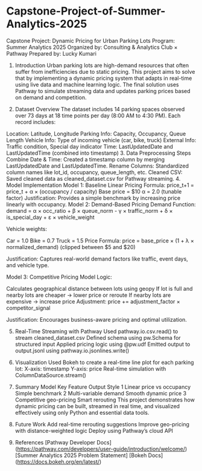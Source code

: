# Capstone-Project-of-Summer-Analytics-2025

Capstone Project: Dynamic Pricing for Urban Parking Lots
Program: Summer Analytics 2025
Organized by: Consulting & Analytics Club × Pathway
Prepared by: Lucky Kumari

1. Introduction
Urban parking lots are high-demand resources that often suffer from inefficiencies due to static pricing. This project aims to solve that by implementing a dynamic pricing system that adapts in real-time using live data and machine learning logic. The final solution uses Pathway to simulate streaming data and updates parking prices based on demand and competition.

2. Dataset Overview
The dataset includes 14 parking spaces observed over 73 days at 18 time points per day (8:00 AM to 4:30 PM). Each record includes:

Location: Latitude, Longitude
Parking Info: Capacity, Occupancy, Queue Length
Vehicle Info: Type of incoming vehicle (car, bike, truck)
External Info: Traffic condition, Special day indicator
Time: LastUpdatedDate and LastUpdatedTime (combined into timestamp)
3. Data Preprocessing Steps
Combine Date & Time: Created a timestamp column by merging LastUpdatedDate and LastUpdatedTime.
Rename Columns: Standardized column names like lot_id, occupancy, queue_length, etc.
Cleaned CSV: Saved cleaned data as cleaned_dataset.csv for Pathway streaming.
4. Model Implementation
Model 1: Baseline Linear Pricing
Formula:
price_t+1 = price_t + α × (occupancy / capacity)
Base price = $10
α = 2.0 (tunable factor)
Justification: Provides a simple benchmark by increasing price linearly with occupancy.
Model 2: Demand-Based Pricing
Demand Function:
demand = α × occ_ratio + β × queue_norm - γ × traffic_norm + δ × is_special_day + ε × vehicle_weight

Vehicle weights:

Car = 1.0
Bike = 0.7
Truck = 1.5
Price Formula:
price = base_price × (1 + λ × normalized_demand)
(clipped between $5 and $20)

Justification: Captures real-world demand factors like traffic, event days, and vehicle type.

Model 3: Competitive Pricing Model
Logic:

Calculates geographical distance between lots using geopy
If lot is full and nearby lots are cheaper → lower price or reroute
If nearby lots are expensive → increase price
Adjustment:
price += adjustment_factor × competitor_signal

Justification: Encourages business-aware pricing and optimal utilization.

5. Real-Time Streaming with Pathway
Used pathway.io.csv.read() to stream cleaned_dataset.csv
Defined schema using pw.Schema for structured input
Applied pricing logic using @pw.udf
Emitted output to output.jsonl using pathway.io.jsonlines.write()
6. Visualization
Used Bokeh to create a real-time line plot for each parking lot:
X-axis: timestamp
Y-axis: price
Real-time simulation with ColumnDataSource.stream()
7. Summary
Model	Key Feature	Output Style
1	Linear price vs occupancy	Simple benchmark
2	Multi-variable demand	Smooth dynamic price
3	Competitive geo-pricing	Smart rerouting
This project demonstrates how dynamic pricing can be built, streamed in real time, and visualized effectively using only Python and essential data tools.

8. Future Work
Add real-time rerouting suggestions
Improve geo-pricing with distance-weighted logic
Deploy using Pathway’s cloud API
9. References
[Pathway Developer Docs] (https://pathway.com/developers/user-guide/introduction/welcome/)
[Summer Analytics 2025 Problem Statement]
[Bokeh Docs] (https://docs.bokeh.org/en/latest/)
